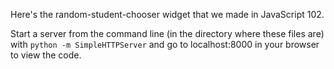Here's the random-student-chooser widget that we made in JavaScript 102.

Start a server from the command line (in the directory where these files are) with `python -m SimpleHTTPServer` and go to localhost:8000 in your browser to view the code.
